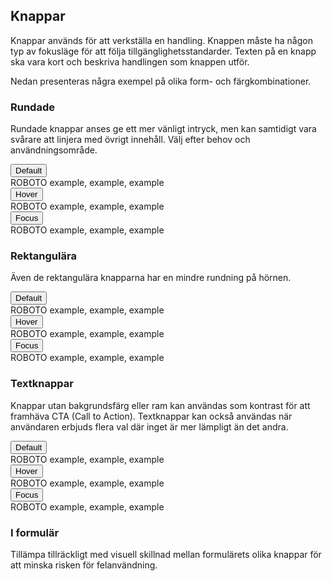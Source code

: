 ## Knappar
Knappar används för att verkställa en handling. Knappen måste ha någon typ av fokusläge för att följa tillgänglighetsstandarder. Texten på en knapp ska vara kort och beskriva handlingen som knappen utför.

Nedan presenteras några exempel på olika form- och färgkombinationer.

### Rundade
Rundade knappar anses ge ett mer vänligt intryck, men kan samtidigt vara svårare att linjera med övrigt innehåll. Välj efter behov och användningsområde.

<div class="example-block bg-light">
    <div class="example">
        <div class="col-4 col-sm-3">
            <button type="button" class="btn btn-primary btn-round">Default</button>
        </div>
        <div>
            <span>ROBOTO</span>
            <span>example, example, example</span>        
        </div>
    </div>
    <div class="example">
        <div class="col-4 col-sm-3">
            <button type="button" class="btn btn-primary btn-round">Hover</button>
        </div>
        <div>
            <span>ROBOTO</span>
            <span>example, example, example</span>
        </div>
    </div>
    <div class="example">
        <div class="col-4 col-sm-3">
            <button type="button" class="btn btn-primary btn-round active">Focus</button>
        </div>
        <div>
            <span>ROBOTO</span>
            <span>example, example, example</span>
        </div>
    </div>
</div>

### Rektangulära
Även de rektangulära knapparna har en mindre rundning på hörnen. 

<div class="example-block bg-light">
    <div class="example">
        <div class="col-4 col-sm-3">
            <button type="button" class="btn btn-kb-secondary-turquoise">Default</button>
        </div>
        <div>
            <span>ROBOTO</span>
            <span>example, example, example</span>        
        </div>
    </div>
    <div class="example">
        <div class="col-4 col-sm-3">
            <button type="button" class="btn btn-kb-secondary-turquoise">Hover</button>
        </div>
        <div>
            <span>ROBOTO</span>
            <span>example, example, example</span>
        </div>
    </div>
    <div class="example">
        <div class="col-4 col-sm-3">
            <button type="button" class="btn btn-kb-secondary-turquoise">Focus</button>
        </div>
        <div>
            <span>ROBOTO</span>
            <span>example, example, example</span>
        </div>
    </div>
</div>

### Textknappar
Knappar utan bakgrundsfärg eller ram kan användas som kontrast för att framhäva CTA (Call to Action). Textknappar kan också användas när användaren erbjuds flera val där inget är mer lämpligt än det andra.

<div class="example-block bg-light">
    <div class="example">
        <div class="col-4 col-sm-3">
            <button type="button" class="btn btn-light">Default</button>
        </div>
        <div>
            <span>ROBOTO</span>
            <span>example, example, example</span>        
        </div>
    </div>
    <div class="example">
        <div class="col-4 col-sm-3">
            <button type="button" class="btn btn-light">Hover</button>
        </div>
        <div>
            <span>ROBOTO</span>
            <span>example, example, example</span>
        </div>
    </div>
    <div class="example">
        <div class="col-4 col-sm-3">
            <button type="button" class="btn btn-light">Focus</button>
        </div>
        <div>
            <span>ROBOTO</span>
            <span>example, example, example</span>
        </div>
    </div>
</div>

### I formulär
Tillämpa tillräckligt med visuell skillnad mellan formulärets olika knappar för att minska risken för felanvändning.
